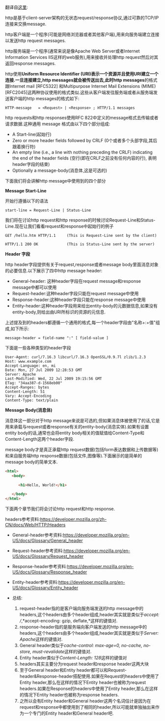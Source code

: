 翻译自[这里](https://www.tutorialspoint.com/http/http_messages.htm):

http是基于client-server架构的无状态request/response协议,通过可靠的TCP/IP连接来交换message.

http客户端是一个程序(可能是网络浏览器或者其他客户端),用来向服务端建立连接以发送http request messages.

http服务端是一个程序(通常来说是像Apache Web Server或者Internet Information Services IIS这样的web服务),用来接收并处理http request然后对其返回response messages.

http使用**Uniform Resource Identifier (URI)**表示一个资源并且使用URI建立一个连接.一旦连接建立,http messages就会被传送出去,此时**http messages**的格式跟Internet mail [RFC5322] 和Multipurpose Internet Mail Extensions (MIME) [RFC2045]这两种协议使用的格式类似.这些从客户端发往服务端或者从服务端发送客户端的http messages的格式如下:

```http
HTTP-message   = <Request> | <Response> ; HTTP/1.1 messages
```

http requests和http responses使用RFC 822中定义的message格式去传输或者请求数据.这种通用 message 格式由以下四个部分组成:

- A Start-line(起始行)
- Zero or more header fields followed by CRLF (0个或者多个头部字段,其后跟着换行符)
- An empty line (i.e., a line with nothing preceding the CRLF)  indicating the end of the header fields
  (空行(即在CRLF之前没有任何内容的行), 表明header字段的结束)
- Optionally a message-body(消息体,这是可选的)

下面我们将会讲解http message中使用到的四个部分

**Message Start-Line**

开始行遵循以下的语法

```http
start-line = Request-Line | Status-Line
```

我们将在讨论http request和http response的时候讨论Request-Line和Status-Line.现在让我们看看request和response中起始行的例子

```http
GET /hello.htm HTTP/1.1     (This is Request-Line sent by the client)

HTTP/1.1 200 OK             (This is Status-Line sent by the server)
```

**Header 字段**

http header字段提供有关于request,response或者message body里面消息对象的必要信息.以下展示了四中http message header:

* General-header: 这种header字段在request message和response message中都可以使用
* Request-header:这种header字段只能在request message中使用
* Response-header:这种header字段只能在response message中使用
* Entity-header:这种header字段用来给出entity-body的元数据信息,如果没有entity-body,则给出由URI所标识的资源的元信息.

上述提及到的headers都遵循一个通用的格式,每一个header字段由"名称+:+值"组成,如下所示:

```http
message-header = field-name ":" [ field-value ]
```

下面是一些各种类型的header字段

```http
User-Agent: curl/7.16.3 libcurl/7.16.3 OpenSSL/0.9.7l zlib/1.2.3
Host: www.example.com
Accept-Language: en, mi
Date: Mon, 27 Jul 2009 12:28:53 GMT
Server: Apache
Last-Modified: Wed, 22 Jul 2009 19:15:56 GMT
ETag: "34aa387-d-1568eb00"
Accept-Ranges: bytes
Content-Length: 51
Vary: Accept-Encoding
Content-Type: text/plain
```

**Message Body(消息体)**

消息体这一部分对于http message来说是可选的,但如果消息体被使用了的话,它是用来承载与request或者response有关的entity-body(消息实体).如果有设置entity body的话,通常也会将entity body相关的值赋值给Content-Type和Content-Length这两个header字段.

message body才是真正承载http request数据(包括form表达数据和上传数据等)和来自服务端http response数据(包括文件,图像等).下面展示的是简单的message body的简单文本.

```html
<html>
   <body>
   
      <h1>Hello, World!</h1>
   
   </body>
</html>
```

下面两个章节我们将会讨论http request和http response.



headers参考资料:https://developer.mozilla.org/zh-CN/docs/Web/HTTP/Headers

* General-header参考资料:https://developer.mozilla.org/en-US/docs/Glossary/General_header

* Request-header参考资料:https://developer.mozilla.org/en-US/docs/Glossary/Request_header

* Response-header参考资料:https://developer.mozilla.org/en-US/docs/Glossary/Response_header

* Entity-header参考资料:https://developer.mozilla.org/en-US/docs/Glossary/Entity_header

* 总结:
  1. request-header指的是客户端向服务端发送的http message中的headers,这个headers由多个header组成,header其实就是类似于*accept: /*,*accept-encoding: gzip, deflate,*这样的键值对.
  2. response-header指的是服务端向客户端发送的http message中的headers,这个headers由多个header组成,header其实就是类似于*Server: Apache*这样的键值对.
  3. General header类似于*cache-control: max-age=0, no-cache, no-store, must-revalidate*这样的键值对.
  4. Entity header类似于*Content-Length: 128*这样的键值对
  5. headers其实主要分为request header和response header这两大块
  6. 至于General header和Entity header都可以和Request-header&Response-header搭配使用.如果在Request的headers中使用了Entity header,那么在这样的情况下Entity header也被称为request headers.如果在Response的headers中使用了Entity header,那么在这样的情况下Entity header也被称为response headers.
  7. 之所以会有Entity header和General header这两个名词估计是因为在request和response中都使用到了相同的header,所以可能就单独抽出来作为一个专门的Entity header和General header吧.